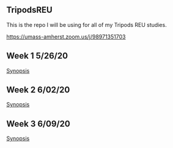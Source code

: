 ## TripodsREU
This is the repo I will be using for all of my Tripods REU studies.

https://umass-amherst.zoom.us/j/98971351703

## Week 1 5/26/20
[Synopsis](https://github.com/N8Grant/TripodsREU/blob/master/documents/Week1/week1.md)

## Week 2 6/02/20
[Synopsis](https://github.com/N8Grant/TripodsREU/blob/master/documents/Week2/week2.md)

## Week 3 6/09/20
[Synopsis](https://github.com/N8Grant/TripodsREU/blob/master/documents/Week3/week3.md)